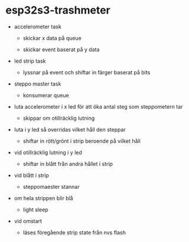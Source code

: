 # esp32s3-trashmeter

- accelerometer task

  - skickar x data på queue

  - skickar event baserat på y data

- led strip task

  - lyssnar på event och shiftar in färger baserat på bits

- steppo master task

  - konsumerar queue

- luta accelerometer i x led för att öka antal steg som steppometern tar

  - skippar om otillräcklig lutning

- luta i y led så overridas vilket håll den steppar

  - shiftar in rött/grönt i strip beroende på vilket håll

- vid otillräcklig lutning i y led

  - shiftar in blått från andra hållet i strip

- vid blått i strip

  - steppomaester stannar

- om hela strippen blir blå

  - light sleep

- vid omstart
  - läses föregående strip state från nvs flash
